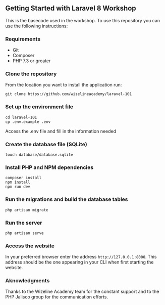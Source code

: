 ## Getting Started with Laravel 8 Workshop

This is the basecode used in the workshop. To use this repository you can use the following instructions:

### Requirements

-   Git
-   Composer
-   PHP 7.3 or greater

### Clone the repository

From the location you want to install the application run:

`git clone https://github.com/wizelineacademy/laravel-101`

### Set up the environment file

```
cd laravel-101
cp .env.example .env
```

Access the .env file and fill in the information needed

### Create the database file (SQLite)

```
touch database/database.sqlite
```

### Install PHP and NPM dependencies

```
composer install
npm install
npm run dev
```

### Run the migrations and build the database tables

```
php artisan migrate
```

### Run the server

`php artisan serve`

### Access the website

In your preferred browser enter the address `http://127.0.0.1:8000`. This address should be the one appearing in your CLI when first starting the website.

### Aknowledgments

Thanks to the Wizeline Academy team for the constant support and to the PHP Jalisco group for the communication efforts.
